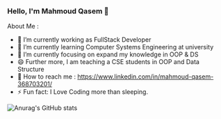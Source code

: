 ### Hello, I'm Mahmoud Qasem 👋


About Me :

- 🔭 I’m currently working as FullStack Developer
- 🌱 I’m currently learning Computer Systems Engineering at university
- 👯 I’m currently focusing on expand my knowledge in OOP & DS
- 😄 Further more, I am teaching a CSE students in OOP and Data Structure
- 💬 How to reach me : https://www.linkedin.com/in/mahmoud-qasem-368703201/
- ⚡ Fun fact: I Love Coding more than sleeping.

![Anurag's GitHub stats](https://github-readme-stats.vercel.app/api?username=mahmoudqasem2001&theme=dark&show_icons=true)
